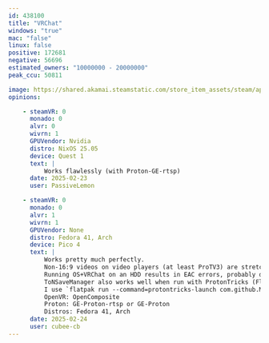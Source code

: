 ```yaml
---
id: 438100
title: "VRChat"
windows: "true"
mac: "false"
linux: false
positive: 172681
negative: 56696
estimated_owners: "10000000 - 20000000"
peak_ccu: 50811

image: https://shared.akamai.steamstatic.com/store_item_assets/steam/apps/438100/header.jpg?t=1729272027
opinions:

    - steamVR: 0
      monado: 0
      alvr: 0
      wivrn: 1
      GPUVendor: Nvidia
      distro: NixOS 25.05
      device: Quest 1
      text: |
          Works flawlessly (with Proton-GE-rtsp)
      date: 2025-02-23
      user: PassiveLemon

    - steamVR: 0
      monado: 0
      alvr: 1
      wivrn: 1
      GPUVendor: None
      distro: Fedora 41, Arch
      device: Pico 4
      text: |
          Works pretty much perfectly.
          Non-16:9 videos on video players (at least ProTV3) are stretched, while on Windows they are letterboxed. Not sure if this is a Unity issue.
          Running OS+VRChat on an HDD results in EAC errors, probably due to a speed bottleneck. Moving to an SSD resolved it for me.
          ToNSaveManager also works well when run with ProtonTricks (FlatPak `com.github.Matoking.protontricks`) in the VRChat prefix. (May need to set flatpak permissions to allow it access to the `ToNSaveManager.exe`)
          I use `flatpak run --command=protontricks-launch com.github.Matoking.protontricks --appid 438100 ./ToNSaveManager.exe` to run it, plus `notify-send` to tell me when my launch script runs (since it takes a while to launch) and if it stops.
          OpenVR: OpenComposite
          Proton: GE-Proton-rtsp or GE-Proton
          Distros: Fedora 41, Arch
      date: 2025-02-24
      user: cubee-cb
---
```

